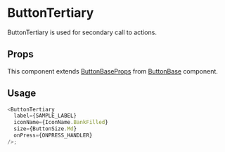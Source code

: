 # ButtonTertiary

ButtonTertiary is used for secondary call to actions.

## Props

This component extends [ButtonBaseProps](../ButtonBase/ButtonBase.types.ts#L14) from [ButtonBase](../ButtonBase/ButtonBase.tsx) component.

## Usage

```javascript
<ButtonTertiary
  label={SAMPLE_LABEL}
  iconName={IconName.BankFilled}
  size={ButtonSize.Md}
  onPress={ONPRESS_HANDLER}
/>;
```
